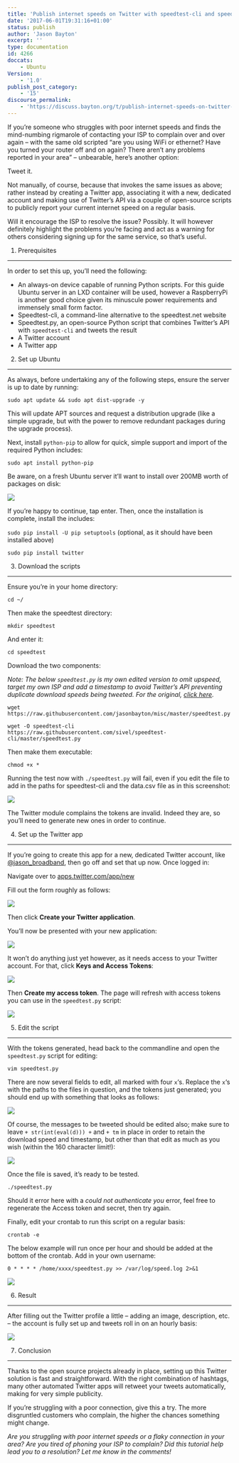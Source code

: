```yaml
---
title: 'Publish internet speeds on Twitter with speedtest-cli and speedtest.py'
date: '2017-06-01T19:31:16+01:00'
status: publish
author: 'Jason Bayton'
excerpt: ''
type: documentation
id: 4266
doccats:
    - Ubuntu
Version:
    - '1.0'
publish_post_category:
    - '15'
discourse_permalink:
    - 'https://discuss.bayton.org/t/publish-internet-speeds-on-twitter-with-speedtest-cli-and-speedtest-py/55'
---
```

If you’re someone who struggles with poor internet speeds and finds the mind-numbing rigmarole of contacting your ISP to complain over and over again – with the same old scripted “are you using WiFi or ethernet? Have you turned your router off and on again? There aren’t any problems reported in your area” – unbearable, here’s another option:

Tweet it.

Not manually, of course, because that invokes the same issues as above; rather instead by creating a Twitter app, associating it with a new, dedicated account and making use of Twitter’s API via a couple of open-source scripts to publicly report your current internet speed on a regular basis.

Will it encourage the ISP to resolve the issue? Possibly. It will however definitely highlight the problems you’re facing and act as a warning for others considering signing up for the same service, so that’s useful.

1. Prerequisites
----------------

In order to set this up, you’ll need the following:

- An always-on device capable of running Python scripts. For this guide Ubuntu server in an LXD container will be used, however a RaspberryPi is another good choice given its minuscule power requirements and immensely small form factor.
- Speedtest-cli, a command-line alternative to the speedtest.net website
- Speedtest.py, an open-source Python script that combines Twitter’s API with `speedtest-cli` and tweets the result
- A Twitter account
- A Twitter app

2. Set up Ubuntu
----------------

As always, before undertaking any of the following steps, ensure the server is up to date by running:

`sudo apt update && sudo apt dist-upgrade -y`

This will update APT sources and request a distribution upgrade (like a simple upgrade, but with the power to remove redundant packages during the upgrade process).

Next, install `python-pip` to allow for quick, simple support and import of the required Python includes:

`sudo apt install python-pip`

Be aware, on a fresh Ubuntu server it’ll want to install over 200MB worth of packages on disk:

[![](../../../../../uploads/2017/06/python-pip.png)](https://bucket.bayton.uk-lon1.upcloudobjects.com/uploads/2017/06/python-pip.png)

If you’re happy to continue, tap enter. Then, once the installation is complete, install the includes:

`sudo pip install -U pip setuptools` (optional, as it should have been installed above)

`sudo pip install twitter`

3. Download the scripts
-----------------------

Ensure you’re in your home directory:

`cd ~/`

Then make the speedtest directory:

`mkdir speedtest`

And enter it:

`cd speedtest`

Download the two components:

*Note: The below `speedtest.py` is my own edited version to omit upspeed, target my own ISP and add a timestamp to avoid Twitter’s API preventing duplicate download speeds being tweeted. For the original, [click here](https://gist.github.com/michelwilhelm/8de35523570c82eabfdb).*

`wget https://raw.githubusercontent.com/jasonbayton/misc/master/speedtest.py`

`wget -O speedtest-cli https://raw.githubusercontent.com/sivel/speedtest-cli/master/speedtest.py`

Then make them executable:

`chmod +x *`

Running the test now with `./speedtest.py` will fail, even if you edit the file to add in the paths for speedtest-cli and the data.csv file as in this screenshot:

[![](../../../../../uploads/2017/06/speedtest.png)](https://bucket.bayton.uk-lon1.upcloudobjects.com/uploads/2017/06/speedtest.png)

The Twitter module complains the tokens are invalid. Indeed they are, so you’ll need to generate new ones in order to continue.

4. Set up the Twitter app
-------------------------

If you’re going to create this app for a new, dedicated Twitter account, like [@jason\_broadband](https://twitter.com/jason_broadband), then go off and set that up now. Once logged in:

Navigate over to [apps.twitter.com/app/new](https://apps.twitter.com/app/new)

Fill out the form roughly as follows:

[![](../../../../../uploads/2017/05/twitter_createapp.png)](https://bucket.bayton.uk-lon1.upcloudobjects.com/uploads/2017/05/twitter_createapp.png)

Then click **Create your Twitter application**.

You’ll now be presented with your new application:

[![](../../../../../uploads/2017/05/twitter_appcreated.png)](https://bucket.bayton.uk-lon1.upcloudobjects.com/uploads/2017/05/twitter_appcreated.png)

It won’t do anything just yet however, as it needs access to your Twitter account. For that, click **Keys and Access Tokens**:

[![](../../../../../uploads/2017/05/twitter_createtoken.png)](https://bucket.bayton.uk-lon1.upcloudobjects.com/uploads/2017/05/twitter_createtoken.png)

Then **Create my access token**. The page will refresh with access tokens you can use in the `speedtest.py` script:

[![](../../../../../uploads/2017/05/twitter_tokencreated.png)](https://bucket.bayton.uk-lon1.upcloudobjects.com/uploads/2017/05/twitter_tokencreated.png)

5. Edit the script
------------------

With the tokens generated, head back to the commandline and open the `speedtest.py` script for editing:

`vim speedtest.py`

There are now several fields to edit, all marked with four `x`‘s. Replace the `x`‘s with the paths to the files in question, and the tokens just generated; you should end up with something that looks as follows:

[![](../../../../../uploads/2017/06/fullscript-1.png)](https://bucket.bayton.uk-lon1.upcloudobjects.com/uploads/2017/06/fullscript-1.png)

Of course, the messages to be tweeted should be edited also; make sure to leave `+ str(int(eval(d))) +` and `+ tm` in place in order to retain the download speed and timestamp, but other than that edit as much as you wish (within the 160 character limit!):

[![](../../../../../uploads/2017/06/finalscript.png)](https://bucket.bayton.uk-lon1.upcloudobjects.com/uploads/2017/06/finalscript.png)

Once the file is saved, it’s ready to be tested.

`./speedtest.py`

Should it error here with a *could not authenticate you* error, feel free to regenerate the Access token and secret, then try again.

Finally, edit your crontab to run this script on a regular basis:

`crontab -e`

The below example will run once per hour and should be added at the bottom of the crontab. Add in your own username:

`0 * * * * /home/xxxx/speedtest.py >> /var/log/speed.log 2>&1`

[![](../../../../../uploads/2017/06/crontab.png)](https://bucket.bayton.uk-lon1.upcloudobjects.com/uploads/2017/06/crontab.png)

6. Result
---------

After filling out the Twitter profile a little – adding an image, description, etc. – the account is fully set up and tweets roll in on an hourly basis:

[![](../../../../../uploads/2017/06/twitter-showcase.png)](https://bucket.bayton.uk-lon1.upcloudobjects.com/uploads/2017/06/twitter-showcase.png)

7. Conclusion
-------------

Thanks to the open source projects already in place, setting up this Twitter solution is fast and straightforward. With the right combination of hashtags, many other automated Twitter apps will retweet your tweets automatically, making for very simple publicity.

If you’re struggling with a poor connection, give this a try. The more disgruntled customers who complain, the higher the chances something might change.

*Are you struggling with poor internet speeds or a flaky connection in your area? Are you tired of phoning your ISP to complain? Did this tutorial help lead you to a resolution? Let me know in the comments!*